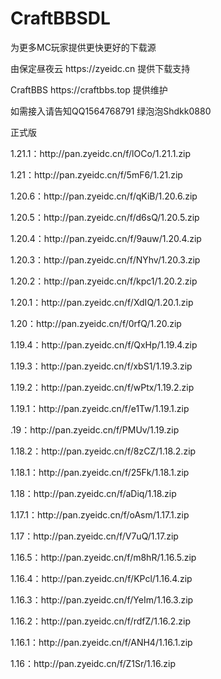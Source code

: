 # CraftBBSDL
为更多MC玩家提供更快更好的下载源
<p>由保定昼夜云 https://zyeidc.cn 提供下载支持</p>
<p>CraftBBS https://craftbbs.top 提供维护</p>
<p>如需接入请告知QQ1564768791 绿泡泡Shdkk0880</p>
<p>正式版</p>
<p>1.21.1：http://pan.zyeidc.cn/f/lOCo/1.21.1.zip</p>
<p>1.21：http://pan.zyeidc.cn/f/5mF6/1.21.zip</p>
<p>1.20.6：http://pan.zyeidc.cn/f/qKiB/1.20.6.zip</p>
<p>1.20.5：http://pan.zyeidc.cn/f/d6sQ/1.20.5.zip</p>
<p>1.20.4：http://pan.zyeidc.cn/f/9auw/1.20.4.zip</p>
<p>1.20.3：http://pan.zyeidc.cn/f/NYhv/1.20.3.zip</p>
<p>1.20.2：http://pan.zyeidc.cn/f/kpc1/1.20.2.zip</p>
<p>1.20.1：http://pan.zyeidc.cn/f/XdIQ/1.20.1.zip</p>
<p>1.20：http://pan.zyeidc.cn/f/0rfQ/1.20.zip</p>
<p>1.19.4：http://pan.zyeidc.cn/f/QxHp/1.19.4.zip</p>
<p>1.19.3：http://pan.zyeidc.cn/f/xbS1/1.19.3.zip</p>
<p>1.19.2：http://pan.zyeidc.cn/f/wPtx/1.19.2.zip</p>
<p>1.19.1：http://pan.zyeidc.cn/f/e1Tw/1.19.1.zip</p>
<p>.19：http://pan.zyeidc.cn/f/PMUv/1.19.zip</p>
<p>1.18.2：http://pan.zyeidc.cn/f/8zCZ/1.18.2.zip</p>
<p>1.18.1：http://pan.zyeidc.cn/f/25Fk/1.18.1.zip</p>
<p>1.18：http://pan.zyeidc.cn/f/aDiq/1.18.zip</p>
<p>1.17.1：http://pan.zyeidc.cn/f/oAsm/1.17.1.zip</p>
<p>1.17：http://pan.zyeidc.cn/f/V7uQ/1.17.zip</p>
<p>1.16.5：http://pan.zyeidc.cn/f/m8hR/1.16.5.zip</p>
<p>1.16.4：http://pan.zyeidc.cn/f/KPcl/1.16.4.zip</p>
<p>1.16.3：http://pan.zyeidc.cn/f/YeIm/1.16.3.zip</p>
<p>1.16.2：http://pan.zyeidc.cn/f/rdfZ/1.16.2.zip</p>
<p>1.16.1：http://pan.zyeidc.cn/f/ANH4/1.16.1.zip</p>
<p>1.16：http://pan.zyeidc.cn/f/Z1Sr/1.16.zip</p>
